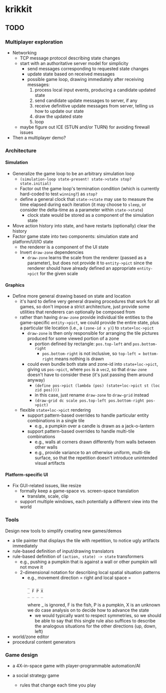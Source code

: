 # krikkit

## TODO

### Multiplayer exploration

- Networking
  - TCP message protocol describing state changes
  - start with an authoritative server model for simplicity
    - send messages corresponding to requested state changes
    - update state based on received messages
    - possible game loop, drawing immediately after receiving messages:
      1. process local input events, producing a candidate updated state
      2. send candidate update messages to server, if any
      3. receive definitive update messages from server, telling us how to update our state
      4. draw the updated state
      5. loop
  - maybe figure out ICE (STUN and/or TURN) for avoiding firewall issues
- Then a multiplayer demo?


### Architecture

#### Simulation

- Generalize the game loop to be an arbitrary simulation loop
  - `(simulation-loop state-present! state->state stop? state.initial)`
  - Factor out the game loop's termination condition (which is currently
    hard-coded to test `winning?`) as `stop?`
  - define a general clock that `state->state` may use to measure the time
    elapsed during each iteration (it may choose to `sleep`, or consider the
    delta-time as a parameter within `state->state`)
    - clock state would be stored as a component of the simulation state
- Move action history into state, and have restarts (optionally) clear the history
- Factor game state into two components: simulation state and platform/UI/IO state
  - the renderer is a component of the UI state
  - Invert `draw-zone` dependencies
    - `draw-zone` learns the scale from the renderer (passed as a parameter),
      but does not provide it to `entity->pict` since the renderer should have
      already defined an appropriate `entity->pict` for the given scale

#### Graphics

- Define more general drawing based on state and location
  - it's hard to define very general drawing procedures that work for all
    games, so don't impose a strict architecture, just provide some utilities
    that renderers can optionally be composed from
  - rather than having `draw-zone` provide individual tile entities to the
    game-specific `entity->pict`, we could provide the entire state, plus a
    particular tile location (i.e., a `(zone-id x y)`) to `state+loc->pict`
    - `draw-zone` is then only responsible for arranging the tile pictures
      produced for some viewed portion of a zone
      - portion defined by rectangle: `pos.top-left` and `pos.bottom-right`
        - `pos.bottom-right` is not inclusive, so `top-left = bottom-right`
          means nothing is drawn
    - could even bundle both state and zone-id into `state+loc->pict`, giving
      us `pos->pict`, where `pos` is a `vec2`, so that `draw-zone` doesn't have
      to consider these (it's just passing them around anyway)
      - `(define pos->pict (lambda (pos) (state+loc->pict st (loc zid pos))))`
      - in this case, just rename `draw-zone` to `draw-grid` instead
      - `(draw-grid dc scale pos.top-left pos.bottom-right pos->pict)`
  - flexible `state+loc->pict` rendering
    - support pattern-based overrides to handle particular entity combinations
      in a single tile
      - e.g., a pumpkin over a candle is drawn as a jack-o-lantern
    - support pattern-based overrides to handle multi-tile combinations
      - e.g., walls at corners drawn differently from walls between other walls
      - e.g., provide variance to an otherwise uniform, multi-tile surface, so
        that the repetition doesn't introduce unintended visual artifacts

#### Platform-specific UI

- Fix GUI-related issues, like resize
  - formally keep a game-space vs. screen-space translation
    - translate, scale, clip
  - support multiple windows, each potentially a different view into the world


### Tools

Design new tools to simplify creating new games/demos

- a tile painter that displays the tile with repetition, to notice ugly artifacts immediately
- rule-based definition of input/drawing translators
- rule-based definition of `(action, state) -> state` transformers
  - e.g., pushing a pumpkin that is against a wall or other pumpkin will not move it
  - 2-dimensional notation for describing local spatial situation patterns
    - e.g.,
      movement direction = right
      and local space =
        ```
        _ _ _ _
        _ F P X
        _ _ _ _
        ```
      where _ is ignored, F is the fish, P is a pumpkin, X is an unknown we do
      case analysis on to decide how to advance the state
      - we would typically want to respect symmetries, so we should be able to
        say that this single rule also suffices to describe the analogous
        situations for the other directions (up, down, left)
- world/zone editor
- procedural content generators


### Game design

- a 4X-in-space game with player-programmable automation/AI

- a social strategy game
  - rules that change each time you play
